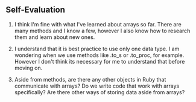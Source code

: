 ## Self-Evaluation

1. I think I'm fine with what I've learned about arrays so far. There are many methods and I know a few, however I also know how to research them and learn about new ones.

2. I understand that it is best practice to use only one data type.  I am wondering when we use methods like .to_s or .to_proc, for example.  However I don't think its necessary for me to understand that before moving on.

3. Aside from methods, are there any other objects in Ruby that communicate with arrays?  Do we write code that work with arrays specifically?  Are there other ways of storing data aside from arrays?  
